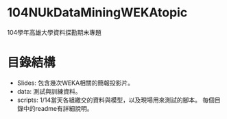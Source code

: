# 104NUkDataMiningWEKAtopic
104學年高雄大學資料探勘期末專題

# 目錄結構
* Slides: 包含幾次WEKA相關的簡報投影片。
* data: 測試與訓練資料。
* scripts: 1/14當天各組繳交的資料與模型，以及現場用來測試的腳本。
每個目錄中的readme有詳細說明。
